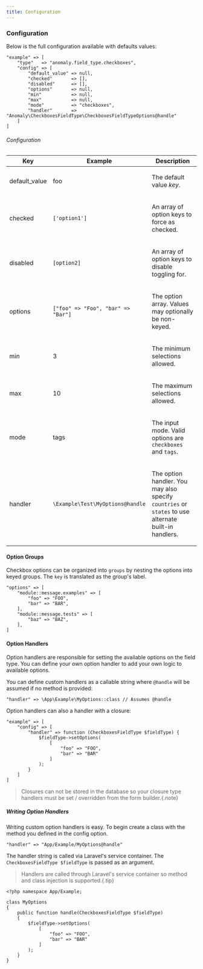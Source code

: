 ```yaml
---
title: Configuration
---
```


### Configuration

Below is the full configuration available with defaults values:

    "example" => [
        "type"   => "anomaly.field_type.checkboxes",
        "config" => [
            "default_value" => null,
            "checked"       => [],
            "disabled"      => [],
            "options"       => null,
            "min"           => null,
            "max"           => null,
            "mode"          => "checkboxes",
            "handler"       => "Anomaly\CheckboxesFieldType\CheckboxesFieldTypeOptions@handle"
        ]
    ]

###### Configuration

<table class="table table-bordered table-striped">

<thead>

<tr>

<th>Key</th>

<th>Example</th>

<th>Description</th>

</tr>

</thead>

<tbody>

<tr>

<td>

default_value

</td>

<td>

foo

</td>

<td>

The default value _key_.

</td>

</tr>

<tr>

<td>

checked

</td>

<td>

`['option1']`

</td>

<td>

An array of option keys to force as checked.

</td>

</tr>

<tr>

<td>

disabled

</td>

<td>

`[option2]`

</td>

<td>

An array of option keys to disable toggling for.

</td>

</tr>

<tr>

<td>

options

</td>

<td>

`["foo" => "Foo", "bar" => "Bar"]`

</td>

<td>

The option array. Values may optionally be non-keyed.

</td>

</tr>

<tr>

<td>

min

</td>

<td>

3

</td>

<td>

The minimum selections allowed.

</td>

</tr>

<tr>

<td>

max

</td>

<td>

10

</td>

<td>

The maximum selections allowed.

</td>

</tr>

<tr>

<td>

mode

</td>

<td>

tags

</td>

<td>

The input mode. Valid options are `checkboxes` and `tags`.

</td>

</tr>

<tr>

<td>

handler

</td>

<td>

`\Example\Test\MyOptions@handle`

</td>

<td>

The option handler. You may also specify `countries` or `states` to use alternate built-in handlers.

</td>

</tr>

</tbody>

</table>

#### Option Groups

Checkbox options can be organized into `groups` by nesting the options into keyed groups. The `key` is translated as the group's label.

    "options" => [
        "module::message.examples" => [
            "foo" => "FOO",
            "bar" => "BAR",
        ],
        "module::message.tests" => [
            "baz" => "BAZ",
        ],
    ]

#### Option Handlers

Option handlers are responsible for setting the available options on the field type. You can define your own option handler to add your own logic to available options.

You can define custom handlers as a callable string where `@handle` will be assumed if no method is provided:

    "handler" => \App\Example\MyOptions::class // Assumes @handle

Option handlers can also a handler with a closure:

    "example" => [
        "config" => [
            "handler" => function (CheckboxesFieldType $fieldType) {
                $fieldType->setOptions(
                    [
                        "foo" => "FOO",
                        "bar" => "BAR"
                    ]
                );
            }
        ]
    ]

> Closures can not be stored in the database so your closure type handlers must be set / overridden from the form builder.{.note}

##### Writing Option Handlers

Writing custom option handlers is easy. To begin create a class with the method you defined in the config option.

    "handler" => "App/Example/MyOptions@handle"

The handler string is called via Laravel's service container. The `CheckboxesFieldType $fieldType` is passed as an argument.

> Handlers are called through Laravel's service container so method and class injection is supported.{.tip}

    <?php namespace App/Example;

    class MyOptions
    {
        public function handle(CheckboxesFieldType $fieldType)
        {
            $fieldType->setOptions(
                [
                    "foo" => "FOO",
                    "bar" => "BAR"
                ]
            );
        }
    }
